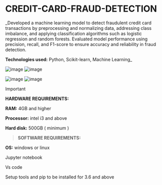 # CREDIT-CARD-FRAUD-DETECTION
_Developed a machine learning model to detect fraudulent credit card transactions by preprocessing and normalizing data, addressing class imbalance, and applying classification algorithms such as logistic regression and random forests. Evaluated model performance using precision, recall, and F1-score to ensure accuracy and reliability in fraud detection. 

**Technologies used:** Python, Scikit-learn, Machine Learning_

![image](https://github.com/user-attachments/assets/af5af61f-4e00-4d72-9cff-87f58e9fcce0)  ![image](https://github.com/user-attachments/assets/e2e7b2e6-2ef0-453c-8240-ba104f73c88b)


![image](https://github.com/user-attachments/assets/423f9309-cb23-44b9-b6ce-7e280e686f31)   ![image](https://github.com/user-attachments/assets/209a39b7-c948-4ed6-97eb-f8f5f4f7db01)



> [!IMPORTANT]
> **HARDWARE REQUIREMENTS:**

**RAM:** 4GB and higher

**Processor:** intel i3 and above

**Hard disk:** 500GB ( minimum )


> **SOFTWARE REQUIREMENTS:**


**OS:** windows or linux

Jupyter notebook

Vs code

Setup tools and pip to be installed for 3.6 and above
